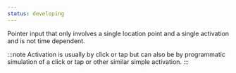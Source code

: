 ```yaml
---
status: developing
---
```


Pointer input that only involves a single location point and a single activation and is not time dependent.

:::note
Activation is usually by click or tap but can also be by programmatic simulation of a click or tap or other similar simple activation.
:::